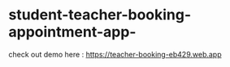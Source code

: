 # student-teacher-booking-appointment-app-
check out demo here : https://teacher-booking-eb429.web.app
